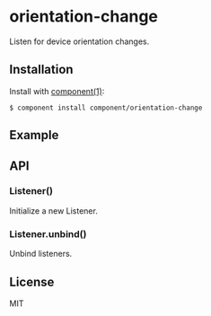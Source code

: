 
# orientation-change

  Listen for device orientation changes.

## Installation

  Install with [component(1)](http://component.io):

    $ component install component/orientation-change

## Example

## API

### Listener()

  Initialize a new Listener.

### Listener.unbind()

  Unbind listeners.

## License

  MIT

